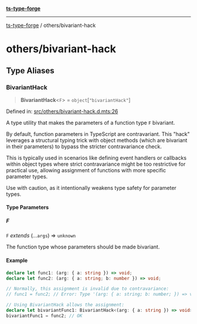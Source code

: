 [**ts-type-forge**](../README.md)

***

[ts-type-forge](../README.md) / others/bivariant-hack

# others/bivariant-hack

## Type Aliases

### BivariantHack

> **BivariantHack**\<`F`\> = `object`\[`"bivariantHack"`\]

Defined in: [src/others/bivariant-hack.d.mts:26](https://github.com/noshiro-pf/ts-type-forge/blob/main/src/others/bivariant-hack.d.mts#L26)

A type utility that makes the parameters of a function type `F` bivariant.

By default, function parameters in TypeScript are contravariant. This "hack"
leverages a structural typing trick with object methods (which are bivariant in their parameters)
to bypass the stricter contravariance check.

This is typically used in scenarios like defining event handlers or callbacks within
object types where strict contravariance might be too restrictive for practical use,
allowing assignment of functions with more specific parameter types.

Use with caution, as it intentionally weakens type safety for parameter types.

#### Type Parameters

##### F

`F` *extends* (...`args`) => `unknown`

The function type whose parameters should be made bivariant.

#### Example

```ts
declare let func1: (arg: { a: string }) => void;
declare let func2: (arg: { a: string; b: number }) => void;

// Normally, this assignment is invalid due to contravariance:
// func1 = func2; // Error: Type '(arg: { a: string; b: number; }) => void' is not assignable to type '(arg: { a: string; }) => void'.

// Using BivariantHack allows the assignment:
declare let bivariantFunc1: BivariantHack<(arg: { a: string }) => void>;
bivariantFunc1 = func2; // OK
```
